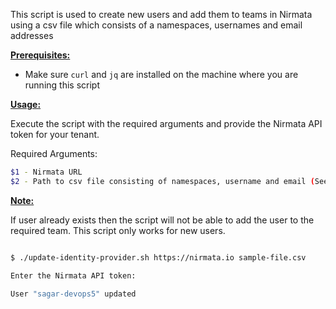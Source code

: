 This script is used to create new users and add them to teams in Nirmata using a csv file which consists of a namespaces, usernames and email addresses

<ins>**Prerequisites:**</ins>

- Make sure `curl` and `jq` are installed on the machine where you are running this script

<ins>**Usage:**</ins>

Execute the script with the required arguments and provide the Nirmata API token for your tenant. 

Required Arguments:
```sh
$1 - Nirmata URL
$2 - Path to csv file consisting of namespaces, username and email (See example csv file for reference)

```

<ins>**Note:**</ins> 

If user already exists then the script will not be able to add the user to the required team. This script only works for new users.

```sh

$ ./update-identity-provider.sh https://nirmata.io sample-file.csv

Enter the Nirmata API token:

User "sagar-devops5" updated


```

